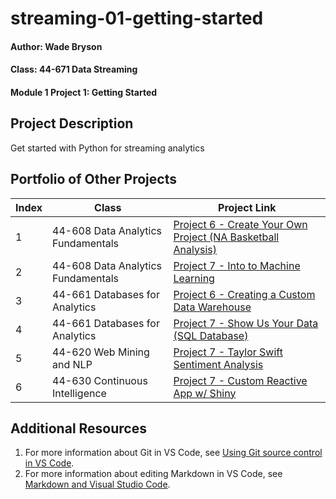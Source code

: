 # streaming-01-getting-started
#### Author: Wade Bryson  
#### Class: 44-671 Data Streaming
#### Module 1 Project 1: Getting Started

## Project Description
Get started with Python for streaming analytics

## Portfolio of Other Projects
| Index | Class                               | Project Link                                                                                                      |
|-------|-------------------------------------|-------------------------------------------------------------------------------------------------------------------|
| 1     | 44-608 Data Analytics Fundamentals  | [Project 6 - Create Your Own Project (NA Basketball Analysis)](https://github.com/WadeBryson/datafun-06-projects) |
| 2     | 44-608 Data Analytics Fundamentals  | [Project 7 - Into to Machine Learning](https://github.com/WadeBryson/datafun-07-ml-predictive)                    |
| 3     | 44-661 Databases for Analytics      | [Project 6 - Creating a Custom Data Warehouse](https://tinyurl.com/Custom-Data-Warehouse)                         |
| 4     | 44-661 Databases for Analytics      | [Project 7 - Show Us Your Data (SQL Database)](https://app.vidgrid.com/view/Ibcb4KH9G4OR)                         |
| 5     | 44-620 Web Mining and NLP           | [Project 7 - Taylor Swift Sentiment Analysis](https://github.com/WadeBryson/44620-Web-Mining-Final)               |
| 6     | 44-630 Continuous Intelligence      | [Project 7 - Custom Reactive App w/ Shiny](https://github.com/WadeBryson/cintel-04-reactive)                      |

## Additional Resources
1. For more information about Git in VS Code, see [Using Git source control in VS Code](https://code.visualstudio.com/docs/sourcecontrol/overview).
1. For more information about editing Markdown in VS Code, see [Markdown and Visual Studio Code](https://code.visualstudio.com/docs/languages/markdown).
